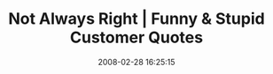 ---
date: 2008-02-28 16:25:15
link:
  source: delicious
  source_url: https://del.icio.us/roytang
  text: Not Always Right | Funny & Stupid Customer Quotes
  url: http://notalwaysright.com/
slug: not-always-right-funny-stupid-customer-quotes
source: delicious
tags:
- funny
- blogs
- quotes
title: Not Always Right | Funny & Stupid Customer Quotes
---
